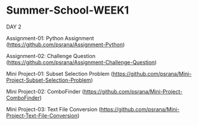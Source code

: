 # Summer-School-WEEK1
DAY 2

Assignment-01: Python Assignment (https://github.com/psrana/Assignment-Python)

Assignment-02: Challenge Question (https://github.com/psrana/Assignment-Challenge-Question)

Mini Project-01: Subset Selection Problem (https://github.com/psrana/Mini-Project-Subset-Selection-Problem)

Mini Project-02: ComboFinder (https://github.com/psrana/Mini-Project-ComboFinder)

Mini Project-03: Text File Conversion (https://github.com/psrana/Mini-Project-Text-File-Conversion)

